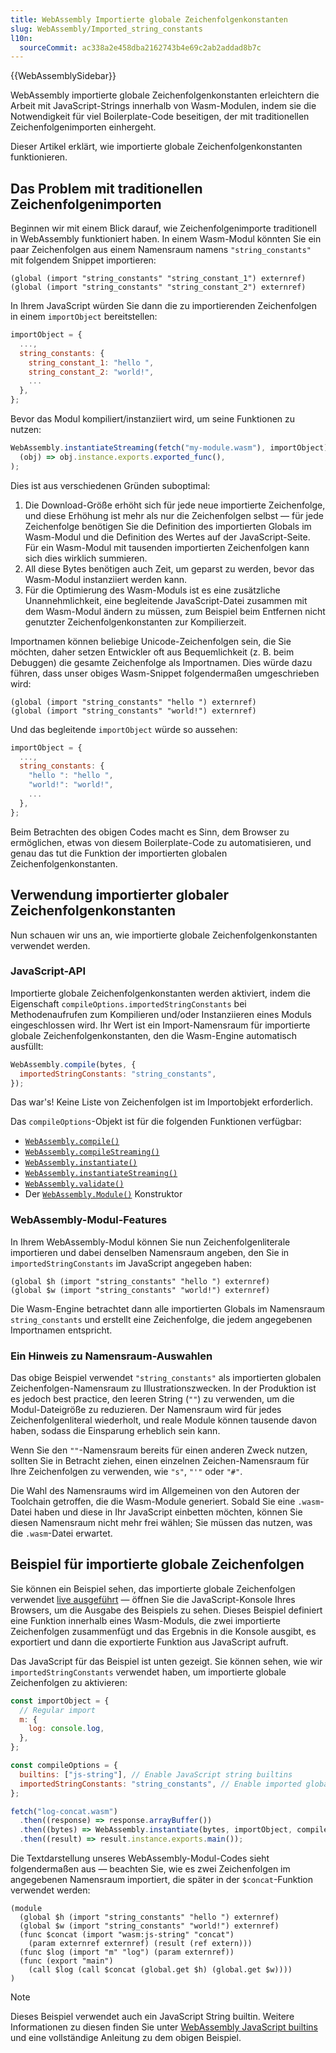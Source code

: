 ```yaml
---
title: WebAssembly Importierte globale Zeichenfolgenkonstanten
slug: WebAssembly/Imported_string_constants
l10n:
  sourceCommit: ac338a2e458dba2162743b4e69c2ab2addad8b7c
---
```


{{WebAssemblySidebar}}

WebAssembly importierte globale Zeichenfolgenkonstanten erleichtern die Arbeit mit JavaScript-Strings innerhalb von Wasm-Modulen, indem sie die Notwendigkeit für viel Boilerplate-Code beseitigen, der mit traditionellen Zeichenfolgenimporten einhergeht.

Dieser Artikel erklärt, wie importierte globale Zeichenfolgenkonstanten funktionieren.

## Das Problem mit traditionellen Zeichenfolgenimporten

Beginnen wir mit einem Blick darauf, wie Zeichenfolgenimporte traditionell in WebAssembly funktioniert haben. In einem Wasm-Modul könnten Sie ein paar Zeichenfolgen aus einem Namensraum namens `"string_constants"` mit folgendem Snippet importieren:

```wasm
(global (import "string_constants" "string_constant_1") externref)
(global (import "string_constants" "string_constant_2") externref)
```

In Ihrem JavaScript würden Sie dann die zu importierenden Zeichenfolgen in einem `importObject` bereitstellen:

```js
importObject = {
  ...,
  string_constants: {
    string_constant_1: "hello ",
    string_constant_2: "world!",
    ...
  },
};
```

Bevor das Modul kompiliert/instanziiert wird, um seine Funktionen zu nutzen:

```js
WebAssembly.instantiateStreaming(fetch("my-module.wasm"), importObject).then(
  (obj) => obj.instance.exports.exported_func(),
);
```

Dies ist aus verschiedenen Gründen suboptimal:

1. Die Download-Größe erhöht sich für jede neue importierte Zeichenfolge, und diese Erhöhung ist mehr als nur die Zeichenfolgen selbst — für jede Zeichenfolge benötigen Sie die Definition des importierten Globals im Wasm-Modul und die Definition des Wertes auf der JavaScript-Seite. Für ein Wasm-Modul mit tausenden importierten Zeichenfolgen kann sich dies wirklich summieren.
2. All diese Bytes benötigen auch Zeit, um geparst zu werden, bevor das Wasm-Modul instanziiert werden kann.
3. Für die Optimierung des Wasm-Moduls ist es eine zusätzliche Unannehmlichkeit, eine begleitende JavaScript-Datei zusammen mit dem Wasm-Modul ändern zu müssen, zum Beispiel beim Entfernen nicht genutzter Zeichenfolgenkonstanten zur Kompilierzeit.

Importnamen können beliebige Unicode-Zeichenfolgen sein, die Sie möchten, daher setzen Entwickler oft aus Bequemlichkeit (z. B. beim Debuggen) die gesamte Zeichenfolge als Importnamen. Dies würde dazu führen, dass unser obiges Wasm-Snippet folgendermaßen umgeschrieben wird:

```wasm
(global (import "string_constants" "hello ") externref)
(global (import "string_constants" "world!") externref)
```

Und das begleitende `importObject` würde so aussehen:

```js
importObject = {
  ...,
  string_constants: {
    "hello ": "hello ",
    "world!": "world!",
    ...
  },
};
```

Beim Betrachten des obigen Codes macht es Sinn, dem Browser zu ermöglichen, etwas von diesem Boilerplate-Code zu automatisieren, und genau das tut die Funktion der importierten globalen Zeichenfolgenkonstanten.

## Verwendung importierter globaler Zeichenfolgenkonstanten

Nun schauen wir uns an, wie importierte globale Zeichenfolgenkonstanten verwendet werden.

### JavaScript-API

Importierte globale Zeichenfolgenkonstanten werden aktiviert, indem die Eigenschaft `compileOptions.importedStringConstants` bei Methodenaufrufen zum Kompilieren und/oder Instanziieren eines Moduls eingeschlossen wird. Ihr Wert ist ein Import-Namensraum für importierte globale Zeichenfolgenkonstanten, den die Wasm-Engine automatisch ausfüllt:

```js
WebAssembly.compile(bytes, {
  importedStringConstants: "string_constants",
});
```

Das war's! Keine Liste von Zeichenfolgen ist im Importobjekt erforderlich.

Das `compileOptions`-Objekt ist für die folgenden Funktionen verfügbar:

- [`WebAssembly.compile()`](/de/docs/WebAssembly/JavaScript_interface/compile_static)
- [`WebAssembly.compileStreaming()`](/de/docs/WebAssembly/JavaScript_interface/compileStreaming_static)
- [`WebAssembly.instantiate()`](/de/docs/WebAssembly/JavaScript_interface/instantiate_static)
- [`WebAssembly.instantiateStreaming()`](/de/docs/WebAssembly/JavaScript_interface/instantiateStreaming_static)
- [`WebAssembly.validate()`](/de/docs/WebAssembly/JavaScript_interface/validate_static)
- Der [`WebAssembly.Module()`](/de/docs/WebAssembly/JavaScript_interface/Module/Module) Konstruktor

### WebAssembly-Modul-Features

In Ihrem WebAssembly-Modul können Sie nun Zeichenfolgenliterale importieren und dabei denselben Namensraum angeben, den Sie in `importedStringConstants` im JavaScript angegeben haben:

```wasm
(global $h (import "string_constants" "hello ") externref)
(global $w (import "string_constants" "world!") externref)
```

Die Wasm-Engine betrachtet dann alle importierten Globals im Namensraum `string_constants` und erstellt eine Zeichenfolge, die jedem angegebenen Importnamen entspricht.

### Ein Hinweis zu Namensraum-Auswahlen

Das obige Beispiel verwendet `"string_constants"` als importierten globalen Zeichenfolgen-Namensraum zu Illustrationszwecken. In der Produktion ist es jedoch best practice, den leeren String (`""`) zu verwenden, um die Modul-Dateigröße zu reduzieren. Der Namensraum wird für jedes Zeichenfolgenliteral wiederholt, und reale Module können tausende davon haben, sodass die Einsparung erheblich sein kann.

Wenn Sie den `""`-Namensraum bereits für einen anderen Zweck nutzen, sollten Sie in Betracht ziehen, einen einzelnen Zeichen-Namensraum für Ihre Zeichenfolgen zu verwenden, wie `"s"`, `"'"` oder `"#"`.

Die Wahl des Namensraums wird im Allgemeinen von den Autoren der Toolchain getroffen, die die Wasm-Module generiert. Sobald Sie eine `.wasm`-Datei haben und diese in Ihr JavaScript einbetten möchten, können Sie diesen Namensraum nicht mehr frei wählen; Sie müssen das nutzen, was die `.wasm`-Datei erwartet.

## Beispiel für importierte globale Zeichenfolgen

Sie können ein Beispiel sehen, das importierte globale Zeichenfolgen verwendet [live ausgeführt](https://mdn.github.io/webassembly-examples/js-builtin-examples/instantiate/) — öffnen Sie die JavaScript-Konsole Ihres Browsers, um die Ausgabe des Beispiels zu sehen. Dieses Beispiel definiert eine Funktion innerhalb eines Wasm-Moduls, die zwei importierte Zeichenfolgen zusammenfügt und das Ergebnis in die Konsole ausgibt, es exportiert und dann die exportierte Funktion aus JavaScript aufruft.

Das JavaScript für das Beispiel ist unten gezeigt. Sie können sehen, wie wir `importedStringConstants` verwendet haben, um importierte globale Zeichenfolgen zu aktivieren:

```js
const importObject = {
  // Regular import
  m: {
    log: console.log,
  },
};

const compileOptions = {
  builtins: ["js-string"], // Enable JavaScript string builtins
  importedStringConstants: "string_constants", // Enable imported global string constants
};

fetch("log-concat.wasm")
  .then((response) => response.arrayBuffer())
  .then((bytes) => WebAssembly.instantiate(bytes, importObject, compileOptions))
  .then((result) => result.instance.exports.main());
```

Die Textdarstellung unseres WebAssembly-Modul-Codes sieht folgendermaßen aus — beachten Sie, wie es zwei Zeichenfolgen im angegebenen Namensraum importiert, die später in der `$concat`-Funktion verwendet werden:

```wasm
(module
  (global $h (import "string_constants" "hello ") externref)
  (global $w (import "string_constants" "world!") externref)
  (func $concat (import "wasm:js-string" "concat")
    (param externref externref) (result (ref extern)))
  (func $log (import "m" "log") (param externref))
  (func (export "main")
    (call $log (call $concat (global.get $h) (global.get $w))))
)
```

> [!NOTE]
> Dieses Beispiel verwendet auch ein JavaScript String builtin. Weitere Informationen zu diesen finden Sie unter [WebAssembly JavaScript builtins](/de/docs/WebAssembly/JavaScript_builtins) und eine vollständige Anleitung zu dem obigen Beispiel.
